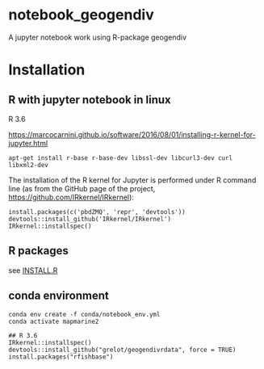 # notebook_geogendiv
A jupyter notebook work using R-package geogendiv


# Installation 

## R with jupyter notebook in linux

R 3.6 

https://marcocarnini.github.io/software/2016/08/01/installing-r-kernel-for-jupyter.html

```
apt-get install r-base r-base-dev libssl-dev libcurl3-dev curl libxml2-dev
```

The installation of the R kernel for Jupyter is performed under R command line (as from the GitHub page of the project, https://github.com/IRkernel/IRkernel):

```
install.packages(c('pbdZMQ', 'repr', 'devtools')) 
devtools::install_github('IRkernel/IRkernel') 
IRkernel::installspec()
```
## R packages

see [INSTALL.R](INSTALL.R)


## conda environment

```
conda env create -f conda/notebook_env.yml
conda activate mapmarine2
```

```
## R 3.6
IRkernel::installspec()
devtools::install_github("grelot/geogendivrdata", force = TRUE)
install.packages("rfishbase")
```